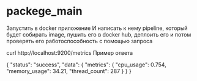 # packege_main
Запустить в docker приложение
И написать к нему pipeline, который будет собирать image, пушить его в docker hub, деплоить его и потом проверять его работоспособность с помощью запроса

curl http://localhost:9200/metrics
Пример ответа

{
  "status": "success",
  "data": {
    "metrics": {
      "cpu_usage": 0.754,
      "memory_usage": 34.21,
      "thread_count": 287
    }
  }
}
